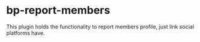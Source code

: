 # bp-report-members
This plugin holds the functionality to report members profile, just link social platforms have.
